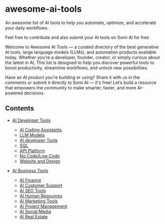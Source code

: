 # awesome-ai-tools
An awesome list of AI tools to help you automate, optimize, and accelerate your daily workflows.

Feel free to contribute and also submit your AI tools on Somi AI for free


Welcome to Awesome AI Tools — a curated directory of the best generative AI tools, large language models (LLMs), and automation products available today. 
Whether you're a developer, founder, creator, or simply curious about the latest in AI, 
This list is designed to help you discover powerful tools to boost productivity, streamline workflows, and unlock new possibilities.

Have an AI product you’re building or using? Share it with us in the comments or submit it directly to Somi AI — it's free! 
Let’s build a resource that empowers the community to make smarter, faster, and more AI-powered decisions.



## Contents

- [AI Developer Tools](#https://somi.ai/categories/ai-developer-tools)
  - [AI Coding Assistants](#https://somi.ai/categories/code-assistants)
  - [LLM Models](#https://somi.ai/categories/llm-models)
  - [AI developer Tools](#https://somi.ai/categories/developer-tools)
  - [SQL](#https://somi.ai/categories/sql)
  - [API Platform](#https://somi.ai/categories/api-platform)
  - [No Code/Low Code](#https://somi.ai/categories/no-code-low-code)
  - [Website and Design](#https://somi.ai/categories/websites-and-design)


- [AI Business Tools](#https://somi.ai/categories/ai-business-tools)
  - [AI Finance](#https://somi.ai/categories/finance)
  - [AI Customer Support](#https://somi.ai/categories/customer-support)
  - [AI SEO Tools](#https://somi.ai/categories/seo)
  - [AI Human Resources](#https://somi.ai/categories/human-resources)
  - [AI Marketing Tools](#https://somi.ai/categories/marketing)
  - [AI Project Management](#https://somi.ai/categories/project-management)
  - [AI Social Media](#https://somi.ai/categories/social-media)
  - [AI Real Estate](#https://somi.ai/categories/real-estate)
